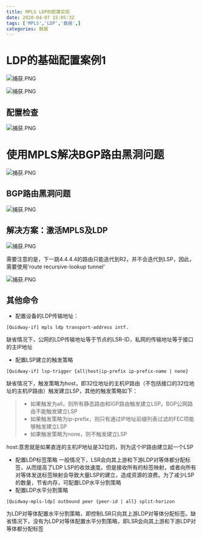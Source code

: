 ```yaml
---
title: MPLS LDP的配置实现
date: 2020-04-07 15:05:32
tags: ['MPLS','LDP','数据',]
categories: 数据
---
```


# LDP的基础配置案例1

![捕获.PNG](http://ww1.sinaimg.cn/large/006eDJDNly1gdl7xclzuij30m90ae40z.jpg)

![捕获.PNG](http://ww1.sinaimg.cn/large/006eDJDNly1gdl7zyed8aj30p80c8gpd.jpg)

## 配置检查

![捕获.PNG](http://ww1.sinaimg.cn/large/006eDJDNly1gdl8j1a2atj30iq08imzj.jpg)

# 使用MPLS解决BGP路由黑洞问题

![捕获.PNG](http://ww1.sinaimg.cn/large/006eDJDNly1gdl99ojar1j30ow0d0grl.jpg)

## BGP路由黑洞问题

![捕获.PNG](http://ww1.sinaimg.cn/large/006eDJDNly1gdl9b8jv1aj30kx0biq5m.jpg)



## 解决方案：激活MPLS及LDP
![捕获.PNG](http://ww1.sinaimg.cn/large/006eDJDNly1gdl9imvs33j30p90cq44l.jpg)


需要注意的是，下一跳4.4.4.4的路由只能迭代到R2，并不会迭代到LSP，因此，需要使用'route recursive-lookup tunnel'

![捕获.PNG](http://ww1.sinaimg.cn/large/006eDJDNly1gdl9lnzxx5j30nv0cndkz.jpg)



## 其他命令

* 配置设备的LDP传输地址：
```
[Quidway-if] mpls ldp transport-address intf.

```
缺省情况下，公网的LDP传输地址等于节点的LSR-ID，私网的传输地址等于接口的主IP地址


* 配置LSP建立的触发策略
```
[Quidway-if] lsp-trigger {all|host|ip-prefix ip-prefix-name | none}
```
缺省情况下，触发策略为host，即32位地址的主机IP路由（不包括接口的32位地址的主机IP路由）触发建立LSP，其他的触发策略如下：
> * 如果触发为all，则所有静态路由和IGP路由触发建立LSP。BGP公网路由不能触发建立LSP
> * 如果触发策略为ip-prefix，则只有通过IP地址前缀列表过滤的FEC项能够触发建立LSP
> * 如果触发策略为none，则不触发建立LSP

host:意思就是如果直连的主机IP地址是32位的，则为这个IP路由建立起一个LSP


* 配置LDP标签策略
一般情况下，LSR会向其上游和下游LDP对等体都分配标签，从而提高了LDP LSP的收敛速度。但是接收所有的标签映射，或者向所有对等体发送标签映射会导致大量LSP的建立，造成资源的浪费。为了减少LSP的数量，节省内存，可配置LDP水平分割策略
* 配置LDP水平分割策略
```
[Quidway-mpls-ldp] outbound peer {peer-id | all} split-horizon
```

为LDP对等体配置水平分割策略，即控制LSR只向其上游LDP对等体分配标签。缺省情况下，没有为LDP对等体配置水平分割策略，即LSR会向其上游和下游LDP对等体都分配标签

